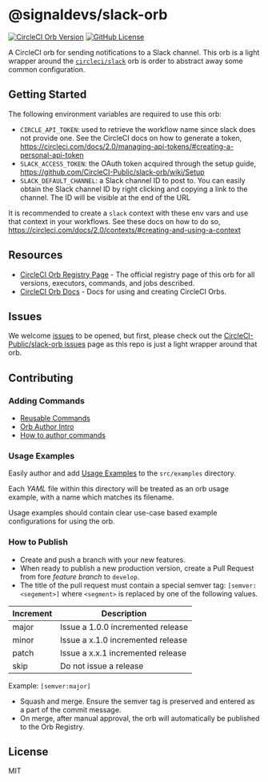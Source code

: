 # @signaldevs/slack-orb

[![CircleCI Orb Version](https://img.shields.io/badge/endpoint.svg?url=https://badges.circleci.io/orb/signaldevs/slack)](https://circleci.com/orbs/registry/orb/signaldevs/slack) [![GitHub License](https://img.shields.io/badge/license-MIT-lightgrey.svg)](https://raw.githubusercontent.com/signaldevs/slack/master/LICENSE)


A CircleCI orb for sending notifications to a Slack channel. This orb is a light wrapper around the [`circleci/slack`](https://circleci.com/developer/orbs/orb/circleci/slack) orb is order to abstract away some common configuration.

## Getting Started

The following environment variables are required to use this orb:
- `CIRCLE_API_TOKEN`: used to retrieve the workflow name since slack does not provide one. See the CircleCI docs on how to generate a token, https://circleci.com/docs/2.0/managing-api-tokens/#creating-a-personal-api-token
- `SLACK_ACCESS_TOKEN`: the OAuth token acquired through the setup guide, https://github.com/CircleCI-Public/slack-orb/wiki/Setup
- `SLACK_DEFAULT_CHANNEL`: a Slack channel ID to post to. You can easily obtain the Slack channel ID by right clicking and copying a link to the channel. The ID will be visible at the end of the URL
  
It is recommended to create a `slack` context with these env vars and use that context in your workflows. See these docs on how to do so, https://circleci.com/docs/2.0/contexts/#creating-and-using-a-context

## Resources

* [CircleCI Orb Registry Page](https://circleci.com/orbs/registry/orb/signaldevs/slack) - The official registry page of this orb for all versions, executors, commands, and jobs described.
* [CircleCI Orb Docs](https://circleci.com/docs/2.0/orb-intro/#section=configuration) - Docs for using and creating CircleCI Orbs.

## Issues

We welcome [issues](https://github.com/signaldevs/slack-orb/issues) to be opened, but first, please check out the [CircleCI-Public/slack-orb issues](https://github.com/CircleCI-Public/slack-orb/issues) page as this repo is just a light wrapper around that orb.

## Contributing

### Adding Commands

 - [Reusable Commands](https://circleci.com/docs/2.0/reusing-config/#authoring-reusable-commands)
 - [Orb Author Intro](https://circleci.com/docs/2.0/orb-author-intro/#section=configuration)
 - [How to author commands](https://circleci.com/docs/2.0/reusing-config/#authoring-reusable-commands)

### Usage Examples

Easily author and add [Usage Examples](https://circleci.com/docs/2.0/orb-author/#providing-usage-examples-of-orbs) to the `src/examples` directory.

Each _YAML_ file within this directory will be treated as an orb usage example, with a name which matches its filename.

Usage examples should contain clear use-case based example configurations for using the orb.

### How to Publish
* Create and push a branch with your new features.
* When ready to publish a new production version, create a Pull Request from fore _feature branch_ to `develop`.
* The title of the pull request must contain a special semver tag: `[semver:<segement>]` where `<segment>` is replaced by one of the following values.

| Increment | Description|
| ----------| -----------|
| major     | Issue a 1.0.0 incremented release|
| minor     | Issue a x.1.0 incremented release|
| patch     | Issue a x.x.1 incremented release|
| skip      | Do not issue a release|

Example: `[semver:major]`

* Squash and merge. Ensure the semver tag is preserved and entered as a part of the commit message.
* On merge, after manual approval, the orb will automatically be published to the Orb Registry.


## License

MIT


